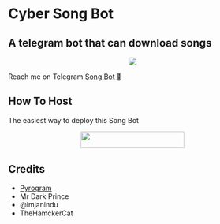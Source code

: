 # Cyber Song Bot
## A telegram bot that can download songs
<p align="center">
  <img src="https://telegra.ph/file/a0b65dfb82bf5ef84832f.jpg">
</p>

Reach me on Telegram [Song Bot 🎵](https://t.me/Cyber_songdl_bot)

## How To Host

The easiest way to deploy this Song Bot
<p align="center"><a href="https://heroku.com/deploy?template=https://github.com/kusalCY/songdeezer"> <img src="https://img.shields.io/badge/Deploy%20To%20Heroku-blueviolet?style=for-the-badge&logo=heroku" width="210" height="34.45"/></a></p>

## Credits

- [Pyrogram](https://github.com/pyrogram)
- Mr Dark Prince
- @imjanindu
- TheHamckerCat
